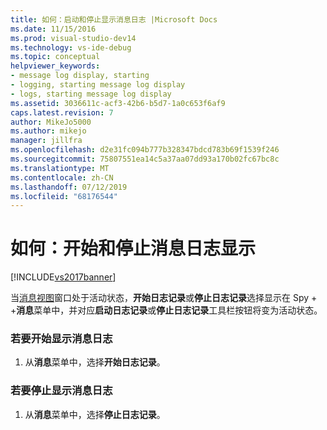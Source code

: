 ```yaml
---
title: 如何：启动和停止显示消息日志 |Microsoft Docs
ms.date: 11/15/2016
ms.prod: visual-studio-dev14
ms.technology: vs-ide-debug
ms.topic: conceptual
helpviewer_keywords:
- message log display, starting
- logging, starting message log display
- logs, starting message log display
ms.assetid: 3036611c-acf3-42b6-b5d7-1a0c653f6af9
caps.latest.revision: 7
author: MikeJo5000
ms.author: mikejo
manager: jillfra
ms.openlocfilehash: d2e31fc094b777b328347bdcd783b69f1539f246
ms.sourcegitcommit: 75807551ea14c5a37aa07dd93a170b02fc67bc8c
ms.translationtype: MT
ms.contentlocale: zh-CN
ms.lasthandoff: 07/12/2019
ms.locfileid: "68176544"
---
```

# <a name="how-to-start-and-stop-the-message-log-display"></a>如何：开始和停止消息日志显示
[!INCLUDE[vs2017banner](../includes/vs2017banner.md)]

当[消息视图](../debugger/messages-view.md)窗口处于活动状态，**开始日志记录**或**停止日志记录**选择显示在 Spy + +**消息**菜单中，并对应**启动日志记录**或**停止日志记录**工具栏按钮将变为活动状态。  
  
### <a name="to-start-the-message-log-display"></a>若要开始显示消息日志  
  
1. 从**消息**菜单中，选择**开始日志记录**。  
  
### <a name="to-stop-the-message-log-display"></a>若要停止显示消息日志  
  
1. 从**消息**菜单中，选择**停止日志记录**。
